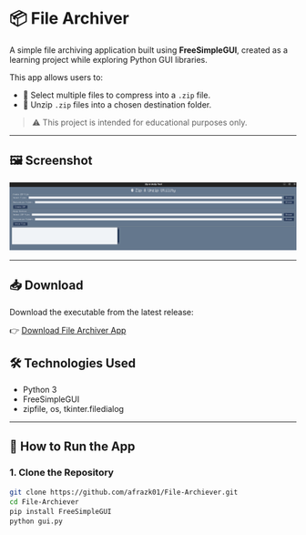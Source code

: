 # 📦 File Archiver

A simple file archiving application built using **FreeSimpleGUI**, created as a learning project while exploring Python GUI libraries.

This app allows users to:
- 📁 Select multiple files to compress into a `.zip` file.
- 📂 Unzip `.zip` files into a chosen destination folder.

> ⚠️ This project is intended for educational purposes only.

---

## 🖼️ Screenshot

![App Screenshot](https://github.com/afrazk01/File-Archiever/blob/main/Screenshot%20from%202025-05-23%2009-32-24.png?raw=true)

---
## 📥 Download

Download the executable from the latest release:

👉 [Download File Archiver App](https://github.com/afrazk01/File-Archiever/releases/download/v1.0.0/gui)

## 🛠️ Technologies Used

- Python 3
- FreeSimpleGUI
- zipfile, os, tkinter.filedialog

---

## 🚀 How to Run the App

### 1. Clone the Repository

```bash
git clone https://github.com/afrazk01/File-Archiever.git
cd File-Archiever
pip install FreeSimpleGUI
python gui.py
